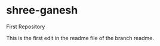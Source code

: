 shree-ganesh
============

First Repository

This is the first edit in the readme file of the branch readme.
